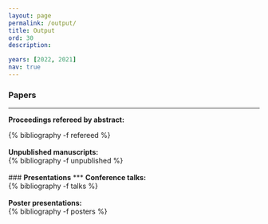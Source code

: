 ```yaml
---
layout: page
permalink: /output/
title: Output
ord: 30
description:

years: [2022, 2021]
nav: true
---
```


<!-- _pages/publications.md

scholar jekyll plugin
https://www.amirasiaee.com/dailyreport/jekyll-scholar/
https://github.com/inukshuk/jekyll-scholar
-->

### <b>Papers</b>
***
<strong>Proceedings refereed by abstract:</strong>
<div class="publications">
  {% bibliography -f refereed %}
</div>

<br>
<strong>Unpublished manuscripts:</strong>
<div class="publications">
  {% bibliography -f unpublished %}
</div>

<br>
### <b>Presentations</b>
***
<strong>Conference talks:</strong>
<div class="publications">
  {% bibliography -f talks %}
</div>

<br>
<strong>Poster presentations:</strong>
<div class="publications">
  {% bibliography -f posters %}
</div>

